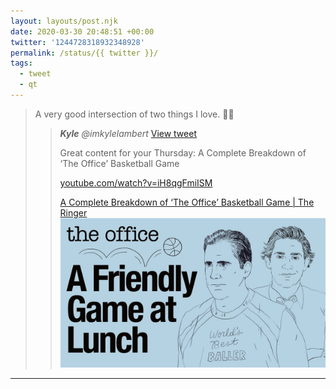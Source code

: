 ```yaml
---
layout: layouts/post.njk
date: 2020-03-30 20:48:51 +00:00
twitter: '1244728318932348928'
permalink: /status/{{ twitter }}/
tags: 
  - tweet
  - qt
---
```


> A very good intersection of two things I love. 📄🏀 
> 
> > <cite>**Kyle** @imkylelambert</cite> [View tweet](https://twitter.com/imkylelambert/status/1243204889922043905)
> > 
> > Great content for your Thursday: A Complete Breakdown of ‘The Office’ Basketball Game
> > 
> > [youtube.com/watch?v=iH8qgFmiISM](https://youtube.com/watch?v=iH8qgFmiISM&feature=share)
> > 
> > [<span>A Complete Breakdown of ‘The Office’ Basketball Game | The Ringer</span> ![illustration of Michael and Jim](/img/_youtube/1244728318932348928.jpg)](https://youtube.com/watch?v=iH8qgFmiISM)
---

